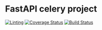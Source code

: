 # FastAPI celery project

[![Linting](https://github.com/xgmsx/testdriven.io-fastapi-celery-course/actions/workflows/linter.yml/badge.svg?branch=dev)](https://github.com/xgmsx/testdriven.io-fastapi-celery-course/actions/workflows/linter.yml)
[![Coverage Status](https://coveralls.io/repos/github/xgmsx/testdriven.io-fastapi-celery-course/badge.svg?branch=dev)](https://coveralls.io/github/xgmsx/testdriven.io-fastapi-celery-course?branch=dev)
[![Build Status](https://app.travis-ci.com/xgmsx/testdriven.io-fastapi-celery-course.svg?branch=dev)](https://app.travis-ci.com/xgmsx/testdriven.io-fastapi-celery-course)
